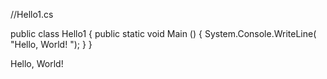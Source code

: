 
//Hello1.cs

public class Hello1
{
 public static void Main ()
{
System.Console.WriteLine( "Hello, World! ");
}
}

Hello, World!

